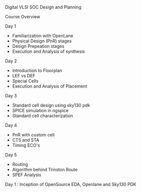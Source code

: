 Digital VLSI SOC Design and Planning

Course Overview

Day 1
* Familiarization with OpenLane
* Physical Design (PnR) stages
* Design Prepeation stages
* Execution and Analysis of synthesis

Day 2
* Introduction to Floorplan
* LEF vs DEF
* Special Cells
* Execution and Analysis of Placement

Day 3
* Standard cell design using sky130 pdk
* SPICE simulation in ngspice
* Standard cell characterization

Day 4
* PnR with custom cell
* CTS and STA
* Timing ECO's

Day 5
* Routing
* Algorithm behind Trinston Route
* SPEF Analysis

Day 1 : Inception of OpenSource EDA, Openlane and Sky130 PDK

